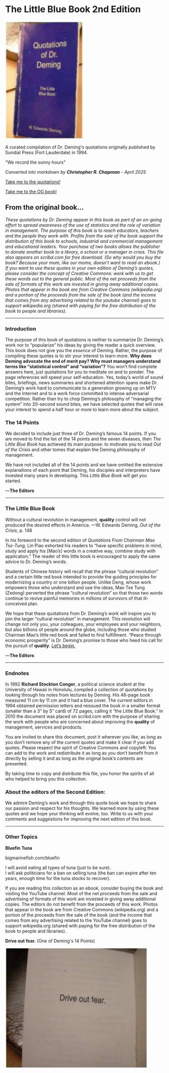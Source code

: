 # The Little Blue Book 2nd Edition
![LBB](images/little_blue_book_cover.png)

A curated compilation of Dr. Deming's quotations originally published by Sundial Press (Fort Lauderdale) in 1994.

"We record the sunny hours"

*Converted into markdown by **Christopher R. Chapman** - April 2025*

[Take me to the quotations!](doc/little_blue_book.md)

[Take me to the OG book!](source/datenpdf.com_the-little-blue-book-quotations-of-w-edwards-deming-11-pages-.pdf)

##  From the original book...

*These quotations by Dr. Deming appear in this book as part of an on-going effort to spread awareness of the use of statistics and the role of variation in management. The purpose of this book is to reach educators, teachers and the people they work with. Profits from the sale of the book support the distribution of this book to schools, industrial and commercial management and educational leaders. Your purchase of two books allows the publisher to donate another book to a library, a school or a manager in crisis. This file also appears on scribd.com for free download. (So why would you buy the book? Because your mom, like our moms, doesn’t want to read an ebook.) If you want to use these quotes in your own edition of Deming’s quotes, please consider the concept of Creative Commons: work with us to get these words out to the general public. Most of the net proceeds from the sale of formats of this work are invested in giving away additional copies. Photos that appear in the book are from Creative Commons (wikipedia.org) and a portion of the proceeds from the sale of the book (and the income that comes from any advertising related to the youtube channel) goes to support wikipedia.org (shared with paying for the free distribution of the book to people and libraries).*

---

### Introduction  
The purpose of this book of quotations is neither to summarize Dr. Deming’s work nor to “popularize” his ideas by giving the reader a quick overview. This book does not give you the *essence* of Deming. Rather, the purpose of compiling these quotes is to stir your interest to learn more. **Why does Deming advocate the end of merit pay? Why must managers understand terms like “statistical control” and “variation”?** You won’t find complete answers here, just quotations for you to meditate on and to ponder. The page references will speed your self-education. Yes, today’s world of sound bites, briefings, news summaries and shortened attention spans make Dr. Deming’s work hard to communicate to a generation growing up on MTV and the Internet and to a work force committed to intense adversarial competition. Rather than try to chop Deming’s philosophy of “managing the system” into 20-second sound bites, we have selected quotes that will raise your interest to spend a half hour or more to learn more about the subject.

### The 14 Points  
We decided to include just three of Dr. Deming’s famous 14 points. If you are moved to find the list of the 14 points and the seven diseases, then *The Little Blue Book* has achieved its main purpose: to motivate you to read *Out of the Crisis* and other tomes that explain the Deming philosophy of management.

We have not included all of the 14 points and we have omitted the extensive explanations of each point that Deming, his disciples and interpreters have invested many years in developing. This *Little Blue Book* will get you started.  

—**The Editors**

---

### The Little Blue Book
Without a cultural revolution in management, **quality** control will not produced the desired effects in America. —W. Edwards Deming, *Out of the Crisis*, p. 148

In his foreword to the second edition of *Quotations From Chairman Mao Tse-Tung*, Lin Piao exhorted his readers to “have specific problems in mind, study and apply his [Mao’s] words in a creative way, combine study with application.” The reader of this little book is encouraged to apply the same advice to Dr. Deming’s words.

Students of Chinese history will recall that the phrase “cultural revolution” and a certain little red book intended to provide the guiding principles for modernizing a country or one billion people. Unlike Deng, whose work empowers those who understand and use the ideas, Mao Tse Tung (Zedong) perverted the phrase “cultural revolution” so that those two words continue to revive painful memories in millions of survivors of that ill-conceived plan.

We hope that these quotations from Dr. Deming’s work will inspire you to join the larger “cultural revolution” in management. This revolution will change not only you, your colleagues, your employees and your neighbors, but also billions of people around the globe, including those who studied Chairman Mao’s little red book and failed to find fulfillment. “Peace through economic prosperity” is Dr. Deming’s promise to those who heed his call for the pursuit of **quality**. [Let’s begin.](doc/little_blue_book.md)

—**The Editors**

---

### Endnotes  
In 1992 **Richard Stockton Conger**, a political science student at the University of Hawaii in Honolulu, compiled a collection of quotations by looking through his notes from lectures by Deming. His 48-page book measured 11 cm by 11 cm and it had a blue cover. The current editors in 1994 obtained permission letters and reissued the book in a smaller format (smaller than a 3” by 5” card) of 72 pages, calling it “the Little Blue Book.” In 2010 the document was placed on scribd.com with the purpose of sharing the work with people who are concerned about improving the **quality** of management, services and products.

You are invited to share this document, post it wherever you like, as long as you don’t remove any of the current quotes and make it clear if you add quotes. Please respect the spirit of Creative Commons and copyleft: You can add to the work and redistribute it as long as you don’t benefit from it directly by selling it and as long as the original book’s contents are presented.

By taking time to copy and distribute this file, you honor the spirits of all who helped to bring you this collection.

### About the editors of the Second Edition:

We admire Deming’s work and through this quote book we hope to share our passion and respect for his thoughts. We learned more by using these quotes and we hope your thinking will evolve, too. Write to us with your comments and suggestions for improving the next edition of this book.

---

### Other Topics

**Bluefin Tuna**

bigmarinefish.com/bluefin  

I will avoid eating all types of tuna (just to be sure).  
I will ask politicians for a ban on selling tuna (the ban can expire after ten years, enough time for the tuna stocks to recover).

If you are reading this collection as an ebook, consider buying the book and visiting the YouTube channel. Most of the net proceeds from the sale and advertising of formats of this work are invested in giving away additional copies. The editors do not benefit from the proceeds of this work. Photos that appear in the book are from Creative Commons (wikipedia.org) and a portion of the proceeds from the sale of the book (and the income that comes from any advertising related to the YouTube channel) goes to support wikipedia.org (shared with paying for the free distribution of the book to people and libraries).

**Drive out fear.**
(One of Deming's 14 Points)

![DOF](images/drive_out_fear.png)
